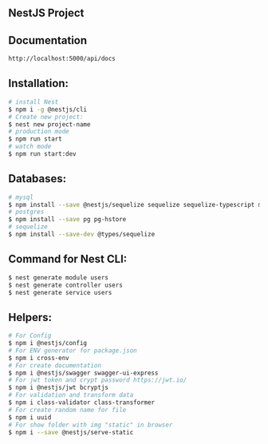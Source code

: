 ## NestJS Project
## Documentation
```bash
http://localhost:5000/api/docs
```
## Installation:
```bash
# install Nest
$ npm i -g @nestjs/cli
# Create new project:
$ nest new project-name
# production mode
$ npm run start
# watch mode
$ npm run start:dev
```

## Databases:
```bash
# mysql
$ npm install --save @nestjs/sequelize sequelize sequelize-typescript mysql2
# postgres
$ npm install --save pg pg-hstore 
# sequelize
$ npm install --save-dev @types/sequelize
```

## Command for Nest CLI:
```bash
$ nest generate module users
$ nest generate controller users
$ nest generate service users
```

## Helpers:
```bash
# For Config
$ npm i @nestjs/config
# For ENV generator for package.json
$ npm i cross-env
# For create documentation
$ npm i @nestjs/swagger swagger-ui-express
# For jwt token and crypt password https://jwt.io/
$ npm i @nestjs/jwt bcryptjs
# For validation and transform data
$ npm i class-validator class-transformer
# For create random name for file
$ npm i uuid
# For show folder with img "static" in browser
$ npm i --save @nestjs/serve-static
```